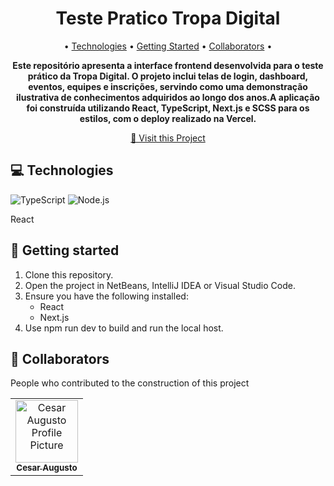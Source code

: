 <h1 align="center" style="font-weight: bold;">Teste Pratico Tropa Digital</h1>

<p align="center">
 • <a href="#tech">Technologies</a> • 
 <a href="#started">Getting Started</a> • 
 <a href="#colab">Collaborators</a> •
</p>

<p align="center">
    <b>Este repositório apresenta a interface frontend desenvolvida para o teste prático da Tropa Digital. O projeto inclui telas de login, dashboard, eventos, equipes e inscrições, servindo como uma demonstração ilustrativa de conhecimentos adquiridos ao longo dos anos.A aplicação foi construída utilizando React, TypeScript, Next.js e SCSS para os estilos, com o deploy realizado na Vercel.</b>
</p>

<p align="center">
     <a href="https://teste-pratico-tropa-digital.vercel.app/login">📱 Visit this Project</a>
</p>

<!--
<h2 id="layout">🎨 Layout</h2>
<p align="center"> 
    <img src="../.github/example.png" alt="Image Example" width="400px">
    <img src="../.github/example.png" alt="Image Example" width="400px">
</p>
-->

<h2 id="technologies">💻 Technologies</h2>

![TypeScript](https://img.shields.io/badge/typescript-%23007ACC.svg?style=for-the-badge&logo=typescript&logoColor=white)
![Node.js](https://img.shields.io/badge/node.js-%2343853D.svg?style=for-the-badge&logo=node.js&logoColor=white)
<p>React</p>

<h2 id="started">🚀 Getting started</h2>

1. Clone this repository.
2. Open the project in NetBeans, IntelliJ IDEA or Visual Studio Code.
3. Ensure you have the following installed:
   - React
   - Next.js
5. Use npm run dev to build and run the local host.

<h2 id="colab">🤝 Collaborators</h2>

People who contributed to the construction of this project

<table>
  <tr>
    <td align="center">
      <a href="https://www.linkedin.com/in/cesaraugusto875/">
        <img src="https://avatars.githubusercontent.com/u/79229452?s=400&u=76bc95ac47e156acc7c339a7c3f981211c259df5&v=4;" width="100px;" alt="Cesar Augusto Profile Picture"/><br>
        <sub>
          <b>Cesar Augusto</b>
        </sub>
      </a>
    </td>
  </tr>
</table>

